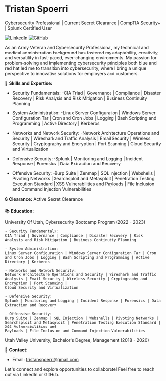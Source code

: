 # Tristan Spoerri
Cybersecurity Professional | Current Secret Clearance | CompTIA Security+ | Splunk Certified User

[![LinkedIn](https://img.shields.io/badge/LinkedIn-Connect-blue)](https://www.linkedin.com/in/tristan-spoerri-184320ba/)
[![GitHub](https://img.shields.io/badge/GitHub-Follow-black)](GitHub/TSpoerri11)

As an Army Veteran and Cybersecurity Professional, my technical and medical administration background has fostered my adaptability, creativity, and versatility in fast-paced, ever-changing environments. My passion for problem-solving and implementing cybersecurity principles both blue and red hat led me to transition into cybersecurity, where I bring a unique perspective to innovative solutions for employers and customers.

🚀 **Skills and Expertise:**

- Security Fundamentals:
  	-CIA Triad | Governance | Compliance | Disaster Recovery | Risk Analysis and Risk Mitigation | Business Continuity Planning

- System Administration:
  	-Linux Server Configuration | Windows Server Configuration Tar | Cron and Cron Jobs | Logging | Bash Scripting and Programming | Active Directory | Kerberos

- Networks and Network Security:
  	-Network Architecture Operations and Security | Wireshark and Traffic Analysis | Email Security | Wireless Security | Cryptography and Encryption | Port Scanning | 	Cloud Security and Virtualization

- Defensive Security:
  	-Splunk | Monitoring and Logging | Incident Response | Forensics | Data Extraction and Recovery

- Offensive Security:
  	-Burp Suite | Zenmap | SQL Injection | Webshells | Pivoting Networks | Searchsploit and Metasploit | Penetration Testing Execution Standard | XSS Vulnerabilities and
  	Payloads | File Inclusion and Command Injection Vulnerabilities


🔒 **Clearance:** Active Secret Clearance

📚 **Education:**

University Of Utah, Cybersecurity Bootcamp Program (2022 - 2023)

	- Security Fundamentals:
	CIA Triad | Governance | Compliance | Disaster Recovery | Risk Analysis and Risk Mitigation | Business Continuity Planning

	- System Administration:
	Linux Server Configuration | Windows Server Configuration Tar | Cron and Cron Jobs | Logging | Bash Scripting and Programming | Active Directory | Kerberos

	- Networks and Network Security:
	Network Architecture Operations and Security | Wireshark and Traffic Analysis | Email Security | Wireless Security | Cryptography and Encryption | Port Scanning |
 	Cloud Security and Virtualization

	- Defensive Security:
	Splunk | Monitoring and Logging | Incident Response | Forensics | Data Extraction and Recovery

	- Offensive Security:
	Burp Suite | Zenmap | SQL Injection | Webshells | Pivoting Networks | Searchsploit and Metasploit | Penetration Testing Execution Standard | XSS Vulnerabilities and
 	Payloads | File Inclusion and Command Injection Vulnerabilities


Utah Valley University, Bachelor's Degree, Management (2018 - 2020)



📧 **Contact:**
- Email: tristanspoerri@gmail.com

Let's connect and explore opportunities to collaborate! Feel free to reach out via LinkedIn or GitHub.
